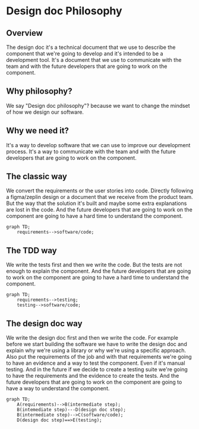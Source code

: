 # Design doc Philosophy

## Overview

The design doc it's a technical document that we use to describe the component that we're going to develop and it's intended to be a development tool. It's a document that we use to communicate with the team and with the future developers that are going to work on the component.

## Why philosophy?

We say "Design doc philosophy"? because we want to change the mindset of how we design our software.

## Why we need it?

It's a way to develop software that we can use to improve our development process. It's a way to communicate with the team and with the future developers that are going to work on the component.

## The classic way

We convert the requirements or the user stories into code. Directly following a figma/zeplin design or a document that we receive from the product team. But the way that the solution it's built and maybe some extra explanations are lost in the code. And the future developers that are going to work on the component are going to have a hard time to understand the component.

```mermaid
graph TD;
    requirements-->software/code;
```

## The TDD way

We write the tests first and then we write the code. But the tests are not enough to explain the component. And the future developers that are going to work on the component are going to have a hard time to understand the component.

```mermaid
graph TD;
    requirements-->testing;
    testing-->software/code;
```

## The design doc way

We write the design doc first and then we write the code. For example before we start building the software we have to write the design doc and explain why we're using a library or why we're using a specific approach. Also put the requirements of the job and with that requirements we're going to have an evidence and a way to test the component. Even if it's manual testing. And in the future if we decide to create a testing suite we're going to have the requirements and the evidence to create the tests. And the future developers that are going to work on the component are going to have a way to understand the component.

```mermaid
graph TD;
    A(requirements)-->B(intermediate step);
    B(intemediate step)---D(design doc step);
    B(intermediate step)-->C(software/code);
    D(design doc step)==>E(testing);
```

